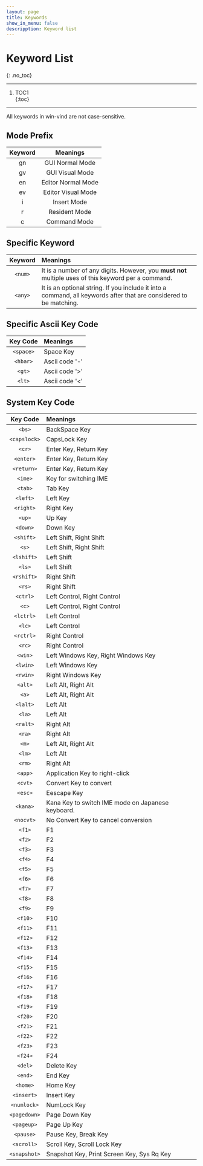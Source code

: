 ```yaml
---
layout: page
title: Keywords
show_in_menu: false
descripption: Keyword list
---
```

# Keyword List  
{: .no_toc}  

<hr>

1. TOC1  
{:toc}

<hr>  

All keywords in win-vind are not case-sensitive.  

## Mode Prefix

|Keyword|Meanings|
|:---:|:---:|
|gn|GUI Normal Mode|
|gv|GUI Visual Mode|
|en|Editor Normal Mode|
|ev|Editor Visual Mode|
|i|Insert Mode|
|r|Resident Mode|
|c|Command Mode|

## Specific Keyword  

|Keyword|Meanings|
|:---:|:---|
|`<num>`|It is a number of any digits. However, you **must not** multiple uses of this keyword per a command.|
|`<any>`|It is an optional string. If you include it into a command, all keywords after that are considered to be matching.|


## Specific Ascii Key Code  

|Key Code|Meanings|
|:---:|:---|
|`<space>`|Space Key|
|`<hbar>`|Ascii code '-'|
|`<gt>`|Ascii code '&gt;'|
|`<lt>`|Ascii code '&lt;'|

 
## System Key Code  

|Key Code|Meanings|
|:---:|:---|
|`<bs>`|BackSpace Key|
|`<capslock>`|CapsLock Key|
|`<cr>`|Enter Key, Return Key|
|`<enter>`|Enter Key, Return Key|
|`<return>`|Enter Key, Return Key|
|`<ime>`|Key for switching IME|
|`<tab>`|Tab Key|
|`<left>`|Left Key|
|`<right>`|Right Key|
|`<up>`|Up Key|
|`<down>`|Down Key|
|`<shift>`|Left Shift, Right Shift|
|`<s>`|Left Shift, Right Shift|
|`<lshift>`|Left Shift|
|`<ls>`|Left Shift|
|`<rshift>`|Right Shift|
|`<rs>`|Right Shift|
|`<ctrl>`|Left Control, Right Control|
|`<c>`|Left Control, Right Control|
|`<lctrl>`|Left Control|
|`<lc>`|Left Control|
|`<rctrl>`|Right Control|
|`<rc>`|Right Control|
|`<win>`|Left Windows Key, Right Windows Key|
|`<lwin>`|Left Windows Key|
|`<rwin>`|Right Windows Key|
|`<alt>`|Left Alt, Right Alt|
|`<a>`|Left Alt, Right Alt|
|`<lalt>`|Left Alt|
|`<la>`|Left Alt|
|`<ralt>`|Right Alt|
|`<ra>`|Right Alt|
|`<m>`|Left Alt, Right Alt|
|`<lm>`|Left Alt|
|`<rm>`|Right Alt|
|`<app>`|Application Key to right-click|
|`<cvt>`|Convert Key to convert|
|`<esc>`|Eescape Key|
|`<kana>`|Kana Key to switch IME mode on Japanese keyboard.|
|`<nocvt>`|No Convert Key to cancel conversion|
|`<f1>`|F1|
|`<f2>`|F2|
|`<f3>`|F3|
|`<f4>`|F4|
|`<f5>`|F5|
|`<f6>`|F6|
|`<f7>`|F7|
|`<f8>`|F8|
|`<f9>`|F9|
|`<f10>`|F10|
|`<f11>`|F11|
|`<f12>`|F12|
|`<f13>`|F13|
|`<f14>`|F14|
|`<f15>`|F15|
|`<f16>`|F16|
|`<f17>`|F17|
|`<f18>`|F18|
|`<f19>`|F19|
|`<f20>`|F20|
|`<f21>`|F21|
|`<f22>`|F22|
|`<f23>`|F23|
|`<f24>`|F24|
|`<del>`|Delete Key|
|`<end>`|End Key|
|`<home>`|Home Key|
|`<insert>`|Insert Key|
|`<numlock>`|NumLock Key|
|`<pagedown>`|Page Down Key|
|`<pageup>`|Page Up Key|
|`<pause>`|Pause Key, Break Key|
|`<scroll>`|Scroll Key, Scroll Lock Key|
|`<snapshot>`|Snapshot Key, Print Screen Key, Sys Rq Key|
